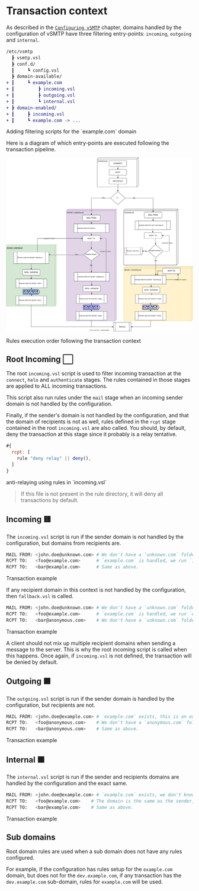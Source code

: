 # Transaction context

As described in the [`Configuring vSMTP`](../get-started/config-file-struct.md) chapter, domains handled by the configuration of vSMTP have three filtering entry-points: `incoming`, `outgoing` and `internal`.

```diff
/etc/vsmtp
  ┣ vsmtp.vsl
  ┣ conf.d/
  ┃     ┗ config.vsl
  ┣ domain-available/
+ ┃     ┗ example.com
+ ┃         ┣ incoming.vsl
+ ┃         ┣ outgoing.vsl
+ ┃         ┗ internal.vsl
+ ┣ domain-enabled/
+ ┃     ┣ incoming.vsl
+ ┃     ┗ example.com -> ...
```
<p class="ann"> Adding filtering scripts for the `example.com` domain </p>

Here is a diagram of which entry-points are executed following the transaction pipeline.

![Sub-domain Hierarchy](../assets/uml/sub-domain-hierarchy.svg)
<p class="ann"> Rules execution order following the transaction context </p>

## Root Incoming ⬜

The root `incoming.vsl` script is used to filter incoming transaction at the `connect`, `helo` and `authenticate` stages. The rules contained in those stages are applied to ALL incoming transactions.

This script also run rules under the `mail` stage when an incoming sender domain is not handled by the configuration.

Finally, if the sender's domain is not handled by the configuration, and that the domain of recipients is not as well, rules defined in the `rcpt` stage contained in the root `incoming.vsl` are also called. You should, by default, deny the transaction at this stage since it probably is a relay tentative.

```js
#{
  rcpt: [
    rule "deny relay" || deny(),
  ]
}
```
<p class="ann"> anti-relaying using rules in `incoming.vsl` </p>

> If this file is not present in the rule directory, it will deny all transactions by default.

## Incoming 🟨

The `incoming.vsl` script is run if the sender domain is not handled by the configuration, but domains from recipients are.

```sh
MAIL FROM: <john.doe@unknown.com> # We don't have a `unknown.com` folder, this is an incoming message.
RCPT TO:   <foo@example.com>      # `example.com` is handled, we run `incoming.vsl`.
RCPT TO:   <bar@example.com>      # Same as above.
```
<p class="ann"> Transaction example </p>

If any recipient domain in this context is not handled by the configuration, then `fallback.vsl` is called.

```sh
MAIL FROM: <john.doe@unknown.com> # We don't have a `unknown.com` folder, this is an incoming message.
RCPT TO:   <foo@example.com>      # `example.com` is handled, we run `example.com/incoming.vsl`.
RCPT TO:   <bar@anonymous.com>    # We don't have a `unknown.com` folder, the root `incoming.vsl` is used.
```
<p class="ann"> Transaction example </p>

A client should not mix up multiple recipient domains when sending a message to the server. This is why the root incoming script is called when this happens. Once again, if `incoming.vsl` is not defined, the transaction will be denied by default.

## Outgoing 🟪

The `outgoing.vsl` script is run if the sender domain is handled by the configuration, but recipients are not.

```sh
MAIL FROM: <john.doe@example.com> # `example.com` exists, this is an outgoing message.
RCPT TO:   <foo@anonymous.com>    # We don't have a `anonymous.com` folder, `outgoing.vsl` is used.
RCPT TO:   <bar@anonymous.com>    # Same as above.
```
<p class="ann"> Transaction example </p>

## Internal 🟩

The `internal.vsl` script is run if the sender and recipients domains are handled by the configuration and the exact same.

```sh
MAIL FROM: <john.doe@example.com> # `example.com` exists, we don't know yet about the recipient, so this is an outgoing message for now.
RCPT TO:   <foo@example.com>    # The domain is the same as the sender, `internal.vsl` is used, it becomes an internal message now.
RCPT TO:   <bar@example.com>    # Same as above.
```
<p class="ann"> Transaction example </p>

## Sub domains

Root domain rules are used when a sub domain does not have any rules configured.

For example, if the configuration has rules setup for the `example.com` domain, but does not for the `dev.example.com`, if any transaction has the `dev.example.com` sub-domain, rules for `example.com` will be used.